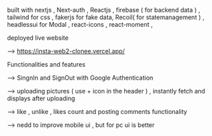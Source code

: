 built with nextjs , Next-auth , Reactjs , firebase ( for backend data )  , tailwind for css , fakerjs for fake data, Recoil( for statemanagement ) , headlessui for Modal , react-icons , react-moment , 




deployed live website 

--> https://insta-web2-clonee.vercel.app/


Functionalities and features 

--> SingnIn and SignOut with Google Authentication

--> uploading pictures ( use + icon in the header ) , instantly fetch and displays after uploading

--> like , unlike , likes count and posting comments functionality

--> nedd to improve mobile ui , but for pc ui is better
